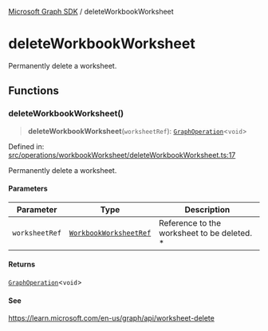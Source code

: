 [Microsoft Graph SDK](README.md) / deleteWorkbookWorksheet

# deleteWorkbookWorksheet

Permanently delete a worksheet.

## Functions

### deleteWorkbookWorksheet()

> **deleteWorkbookWorksheet**(`worksheetRef`): [`GraphOperation`](GraphOperation.md#graphoperation)\<`void`\>

Defined in: [src/operations/workbookWorksheet/deleteWorkbookWorksheet.ts:17](https://github.com/Future-Secure-AI/microsoft-graph/blob/main/src/operations/workbookWorksheet/deleteWorkbookWorksheet.ts#L17)

Permanently delete a worksheet.

#### Parameters

| Parameter | Type | Description |
| ------ | ------ | ------ |
| `worksheetRef` | [`WorkbookWorksheetRef`](WorkbookWorksheetRef.md#workbookworksheetref) | Reference to the worksheet to be deleted. * |

#### Returns

[`GraphOperation`](GraphOperation.md#graphoperation)\<`void`\>

#### See

https://learn.microsoft.com/en-us/graph/api/worksheet-delete
